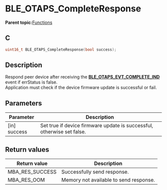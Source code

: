 # BLE\_OTAPS\_CompleteResponse

**Parent topic:**[Functions](GUID-89C0CBCA-C8FA-4A2B-92BC-EFCC5F62F3F4.md)

## C

```c
uint16_t BLE_OTAPS_CompleteResponse(bool success);
```

## Description

Respond peer device after receiving the **[BLE\_OTAPS\_EVT\_COMPLETE\_IND](GUID-63B996F4-CEC1-4B2A-BDE5-37090FBFA514.md)** event if errStatus is false.<br />Application must check if the device firmware update is successful or fail.

## Parameters

|Parameter|Description|
|---------|-----------|
|\[in\] success|Set true if device firmware update is successful, otherwise set false.|

## Return values

|Return value|Description|
|------------|-----------|
|MBA\_RES\_SUCCESS|Successfully send response.|
|MBA\_RES\_OOM|Memory not available to send response.|

